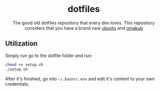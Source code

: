<div id="#top" align="center">

# dotfiles

The good old dotfiles repository that every dev loves.
This repository considers that you have a brand new [ubuntu][ubuntu] and [omakub][omakub]

</div>

## Utilization

Simply run go to the dotfile folder and run:

```bash
chmod +x setup.sh
./setup.sh
```

After it's finished, go into `~/.bashrc.env` and edit it's content to your own credentials.

<!-- Links -->

[ubuntu]: "https://ubuntu.com/"
[omakub]: "https://omakub.org/"
